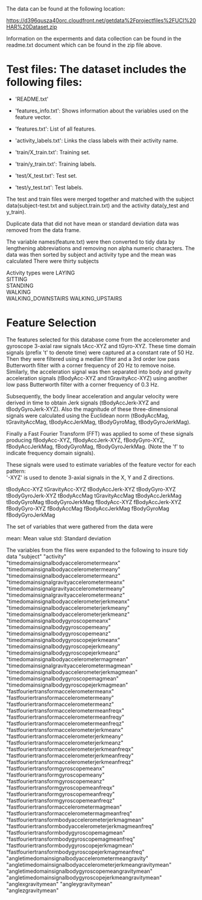 The data can be found at the following location:

https://d396qusza40orc.cloudfront.net/getdata%2Fprojectfiles%2FUCI%20HAR%20Dataset.zip

Information on the experments and data collection can be found in the readme.txt document which can be found in the zip file above.

Test files:
The dataset includes the following files:
=========================================

- 'README.txt'

- 'features_info.txt': Shows information about the variables used on the feature vector.

- 'features.txt': List of all features.

- 'activity_labels.txt': Links the class labels with their activity name.

- 'train/X_train.txt': Training set.

- 'train/y_train.txt': Training labels.

- 'test/X_test.txt': Test set.

- 'test/y_test.txt': Test labels.

The test and train files were merged together and matched with the subject data(subject-test.txt and subject.train.txt) and the activity data(y_test and y_train).

Duplicate data that did not have mean or standard deviation data was removed from the data frame.

The variable names(feature.txt) were then converted to tidy data by lengthening abbreviations and removing non alpha numeric characters. 
The data was then sorted by subject and activity type and the mean was calculated
There were thirty subjects

Activity types were 
LAYING           
SITTING            
STANDING          
WALKING           
WALKING_DOWNSTAIRS
WALKING_UPSTAIRS  


Feature Selection 
=================

The features selected for this database come from the accelerometer and gyroscope 3-axial raw signals tAcc-XYZ and tGyro-XYZ. These time domain signals (prefix 't' to denote time) were captured at a constant rate of 50 Hz. Then they were filtered using a median filter and a 3rd order low pass Butterworth filter with a corner frequency of 20 Hz to remove noise. Similarly, the acceleration signal was then separated into body and gravity acceleration signals (tBodyAcc-XYZ and tGravityAcc-XYZ) using another low pass Butterworth filter with a corner frequency of 0.3 Hz. 

Subsequently, the body linear acceleration and angular velocity were derived in time to obtain Jerk signals (tBodyAccJerk-XYZ and tBodyGyroJerk-XYZ). Also the magnitude of these three-dimensional signals were calculated using the Euclidean norm (tBodyAccMag, tGravityAccMag, tBodyAccJerkMag, tBodyGyroMag, tBodyGyroJerkMag). 

Finally a Fast Fourier Transform (FFT) was applied to some of these signals producing fBodyAcc-XYZ, fBodyAccJerk-XYZ, fBodyGyro-XYZ, fBodyAccJerkMag, fBodyGyroMag, fBodyGyroJerkMag. (Note the 'f' to indicate frequency domain signals). 

These signals were used to estimate variables of the feature vector for each pattern:  
'-XYZ' is used to denote 3-axial signals in the X, Y and Z directions.

tBodyAcc-XYZ
tGravityAcc-XYZ
tBodyAccJerk-XYZ
tBodyGyro-XYZ
tBodyGyroJerk-XYZ
tBodyAccMag
tGravityAccMag
tBodyAccJerkMag
tBodyGyroMag
tBodyGyroJerkMag
fBodyAcc-XYZ
fBodyAccJerk-XYZ
fBodyGyro-XYZ
fBodyAccMag
fBodyAccJerkMag
fBodyGyroMag
fBodyGyroJerkMag

The set of variables that were gathered from the data were 

mean: Mean value
std: Standard deviation

The variables from the files were expanded to the following to insure tidy data
"subject"
"activity"                                                 
"timedomainsignalbodyaccelerometermeanx"
"timedomainsignalbodyaccelerometermeany"                   
"timedomainsignalbodyaccelerometermeanz"
"timedomainsignalgravityaccelerometermeanx"                
"timedomainsignalgravityaccelerometermeany"
"timedomainsignalgravityaccelerometermeanz"                
"timedomainsignalbodyaccelerometerjerkmeanx"
"timedomainsignalbodyaccelerometerjerkmeany"               
"timedomainsignalbodyaccelerometerjerkmeanz"
"timedomainsignalbodygyroscopemeanx"                       
"timedomainsignalbodygyroscopemeany"
"timedomainsignalbodygyroscopemeanz"                       
"timedomainsignalbodygyroscopejerkmeanx"
"timedomainsignalbodygyroscopejerkmeany"                   
"timedomainsignalbodygyroscopejerkmeanz"
"timedomainsignalbodyaccelerometermagmean"                 
"timedomainsignalgravityaccelerometermagmean"
"timedomainsignalbodyaccelerometerjerkmagmean"             
"timedomainsignalbodygyroscopemagmean"
"timedomainsignalbodygyroscopejerkmagmean"                 
"fastfouriertransformaccelerometermeanx"
"fastfouriertransformaccelerometermeany"                   
"fastfouriertransformaccelerometermeanz"
"fastfouriertransformaccelerometermeanfreqx"               
"fastfouriertransformaccelerometermeanfreqy"
"fastfouriertransformaccelerometermeanfreqz"               
"fastfouriertransformaccelerometerjerkmeanx"
"fastfouriertransformaccelerometerjerkmeany"               
"fastfouriertransformaccelerometerjerkmeanz"
"fastfouriertransformaccelerometerjerkmeanfreqx"           
"fastfouriertransformaccelerometerjerkmeanfreqy"
"fastfouriertransformaccelerometerjerkmeanfreqz"           
"fastfouriertransformgyroscopemeanx"
"fastfouriertransformgyroscopemeany"                       
"fastfouriertransformgyroscopemeanz"
"fastfouriertransformgyroscopemeanfreqx"                   
"fastfouriertransformgyroscopemeanfreqy"
"fastfouriertransformgyroscopemeanfreqz"                   
"fastfouriertransformaccelerometermagmean"
"fastfouriertransformaccelerometermagmeanfreq"             
"fastfouriertransformbodyaccelerometerjerkmagmean"
"fastfouriertransformbodyaccelerometerjerkmagmeanfreq"     
"fastfouriertransformbodygyroscopemagmean"
"fastfouriertransformbodygyroscopemagmeanfreq"             
"fastfouriertransformbodygyroscopejerkmagmean"
"fastfouriertransformbodygyroscopejerkmagmeanfreq"         
"angletimedomainsignalbodyaccelerometermeangravity"
"angletimedomainsignalbodyaccelerometerjerkmeangravitymean"
"angletimedomainsignalbodygyroscopemeangravitymean"
"angletimedomainsignalbodygyroscopejerkmeangravitymean"    
"anglexgravitymean"
"angleygravitymean"                                        
"anglezgravitymean"                      




